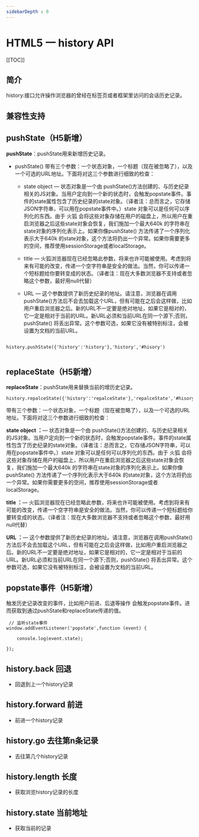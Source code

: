 ```yaml
---
sidebarDepth : 0
---
```


# HTML5 一 history API

[[TOC]]

## 简介
history:接口允许操作浏览器的曾经在标签页或者框架里访问的会话历史记录。





## 兼容性支持

## pushState（H5新增）

**pushState**：pushState用来新增历史记录。

- pushState() 带有三个参数：一个状态对象，一个标题（现在被忽略了），以及一个可选的URL地址。下面将对这三个参数进行细致的检查：

    - state object — 状态对象是一个由 pushState()方法创建的、与历史纪录相关的JS对象。当用户定向到一个新的状态时，会触发popstate事件。事件的state属性包含了历史纪录的state对象。（译者注：总而言之，它存储JSON字符串，可以用在popstate事件中。）state 对象可以是任何可以序列化的东西。由于 火狐 会将这些对象存储在用户的磁盘上，所以用户在重启浏览器之后这些state对象会恢复，我们施加一个最大640k 的字符串在state对象的序列化表示上。如果你像pushState() 方法传递了一个序列化表示大于640k 的state对象，这个方法将扔出一个异常。如果你需要更多的空间，推荐使用sessionStorage或者localStorage。
    
    - title — 火狐浏览器现在已经忽略此参数，将来也许可能被使用。考虑到将来有可能的改变，传递一个空字符串是安全的做法。当然，你可以传递一个短标题给你要转变成的状态。（译者注：现在大多数浏览器不支持或者忽略这个参数，最好用null代替）
    
    - URL — 这个参数提供了新历史纪录的地址。请注意，浏览器在调用pushState()方法后不会去加载这个URL，但有可能在之后会这样做，比如用户重启浏览器之后。新的URL不一定要是绝对地址，如果它是相对的，它一定是相对于当前的URL。新URL必须和当前URL在同一个源下;否则，pushState() 将丢出异常。这个参数可选，如果它没有被特别标注，会被设置为文档的当前URL。
    
    
```

history.pushState({'history':'history'},'history','#hisory')


```

## replaceState（H5新增）
**replaceState**：pushState用来替换当前的增历史记录。


```
history.repalceState({'history':'repalceState'},'repalceState','#hisory')
```

<p>带有三个参数：一个状态对象，一个标题（现在被忽略了），以及一个可选的URL地址。下面将对这三个参数进行细致的检查：</p> <p><strong >state object ：</strong>— 状态对象是一个由 pushState()方法创建的、与历史纪录相关的JS对象。当用户定向到一个新的状态时，会触发popstate事件。事件的state属性包含了历史纪录的state对象。（译者注：总而言之，它存储JSON字符串，可以用在popstate事件中。）state 对象可以是任何可以序列化的东西。由于 火狐 会将这些对象存储在用户的磁盘上，所以用户在重启浏览器之后这些state对象会恢复，我们施加一个最大640k 的字符串在state对象的序列化表示上。如果你像pushState() 方法传递了一个序列化表示大于640k 的state对象，这个方法将扔出一个异常。如果你需要更多的空间，推荐使用sessionStorage或者localStorage。 </p> <p> <strong >title ：</strong>— 火狐浏览器现在已经忽略此参数，将来也许可能被使用。考虑到将来有可能的改变，传递一个空字符串是安全的做法。当然，你可以传递一个短标题给你要转变成的状态。（译者注：现在大多数浏览器不支持或者忽略这个参数，最好用null代替） </p> <p> <strong >URL ：</strong>— 这个参数提供了新历史纪录的地址。请注意，浏览器在调用pushState()方法后不会去加载这个URL，但有可能在之后会这样做，比如用户重启浏览器之后。新的URL不一定要是绝对地址，如果它是相对的，它一定是相对于当前的URL。新URL必须和当前URL在同一个源下;否则，pushState() 将丢出异常。这个参数可选，如果它没有被特别标注，会被设置为文档的当前URL。

## popstate事件（H5新增）

触发历史记录改变的事件，比如用户前进、后退等操作 会触发popstate事件。进而获取到通过pushState和replaceState传递的值。



```
 // 监听state事件
window.addEventListener('popstate',function (event) {
	
    console.log(event.state);

});
```


## history.back 回退

- 回退到上一个history记录

## history.forward 前进

- 前进一个history记录

## history.go 去往第n条记录

- 去往第几个history记录

## history.length 长度

- 获取浏览history记录的长度

## history.state 当前地址

- 获取当前的记录